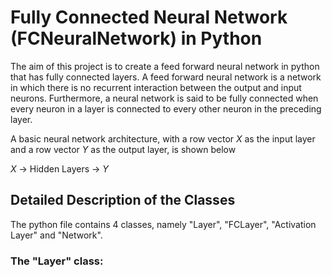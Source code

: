 # Fully Connected Neural Network (FCNeuralNetwork) in Python

The aim of this project is to create a feed forward neural network in python that has fully connected layers. A feed forward neural network is a network in which there is no recurrent interaction between the output and input neurons. Furthermore, a neural network is said to be fully connected when every neuron in a layer is connected to every other neuron in the preceding layer.

A basic neural network architecture, with a row vector $X$ as the input layer and a row vector $Y$ as the output layer, is shown below

$X$ $\longrightarrow$ Hidden Layers $\longrightarrow$ $Y$




## Detailed Description of the Classes
The python file contains 4 classes, namely "Layer", "FCLayer", "Activation Layer" and "Network".

### The "Layer" class:


